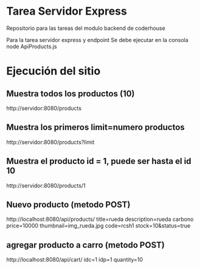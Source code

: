 # Tarea Servidor Express
Repositorio para las tareas del modulo backend de coderhouse 

Para la tarea servidor express y endpoint
Se debe ejecutar en la consola  node ApiProducts.js 

# Ejecución del sitio

## Muestra todos los productos (10)
http://servidor:8080/products           


## Muestra los primeros limit=numero productos 
http://servidor:8080/products?limit


## Muestra el producto id = 1, puede ser hasta el id 10
http://servidor:8080/products/1   

## Nuevo producto (metodo POST)
http://localhost:8080/api/products/
title=rueda
description=rueda carbono
price=10000
thumbnail=img_rueda.jpg
code=rcsh1
stock=10&status=true

## agregar producto a carro (metodo POST)
http://localhost:8080/api/cart/
idc=1
idp=1
quantity=10
